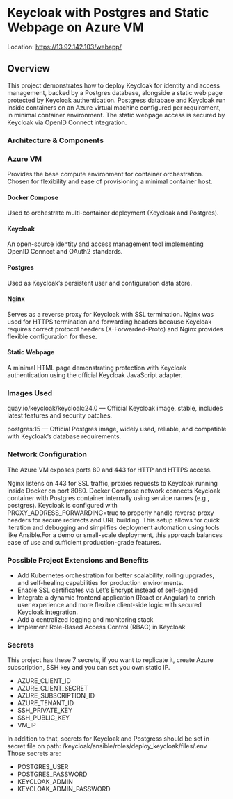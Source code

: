 # Keycloak with Postgres and Static Webpage on Azure VM

Location: https://13.92.142.103/webapp/

## Overview
This project demonstrates how to deploy Keycloak for identity and access management, backed by a Postgres database, alongside a static web page protected by Keycloak authentication. Postgress database and Keycloak run inside containers on an Azure virtual machine configured per requirement, in minimal container environment. The static webpage access is secured by Keycloak via OpenID Connect integration.

### Architecture & Components

### Azure VM
Provides the base compute environment for container orchestration. Chosen for flexibility and ease of provisioning a minimal container host.

#### Docker Compose
Used to orchestrate multi-container deployment (Keycloak and Postgres).

#### Keycloak
An open-source identity and access management tool implementing OpenID Connect and OAuth2 standards.

#### Postgres
Used as Keycloak’s persistent user and configuration data store.

#### Nginx
Serves as a reverse proxy for Keycloak with SSL termination. Nginx was used for HTTPS termination and forwarding headers because Keycloak requires correct protocol headers (X-Forwarded-Proto) and Nginx provides flexible configuration for these.

#### Static Webpage
A minimal HTML page demonstrating protection with Keycloak authentication using the official Keycloak JavaScript adapter.

### Images Used

quay.io/keycloak/keycloak:24.0 — Official Keycloak image, stable, includes latest features and security patches.

postgres:15 — Official Postgres image, widely used, reliable, and compatible with Keycloak’s database requirements.

### Network Configuration
The Azure VM exposes ports 80 and 443 for HTTP and HTTPS access.

Nginx listens on 443 for SSL traffic, proxies requests to Keycloak running inside Docker on port 8080.
Docker Compose network connects Keycloak container with Postgres container internally using service names (e.g., postgres). Keycloak is configured with PROXY_ADDRESS_FORWARDING=true to properly handle reverse proxy headers for secure redirects and URL building. This setup allows for quick iteration and debugging and simplifies deployment automation using tools like Ansible.For a demo or small-scale deployment, this approach balances ease of use and sufficient production-grade features.

### Possible Project Extensions and Benefits

- Add Kubernetes orchestration for better scalability, rolling upgrades, and self-healing capabilities for production environments.
- Enable SSL certificates via Let’s Encrypt instead of self-signed
- Integrate a dynamic frontend application (React or Angular) to enrich user experience and more flexible client-side logic with secured Keycloak integration. 
- Add a centralized logging and monitoring stack
- Implement Role-Based Access Control (RBAC) in Keycloak


### Secrets

This project has these 7 secrets, if you want to replicate it, create Azure subscription, SSH key and you can set you own static IP.

- AZURE_CLIENT_ID
- AZURE_CLIENT_SECRET
- AZURE_SUBSCRIPTION_ID
- AZURE_TENANT_ID
- SSH_PRIVATE_KEY
- SSH_PUBLIC_KEY
- VM_IP

In addition to that, secrets for Keycloak and Postgress should be set in secret file on path: /keycloak/ansible/roles/deploy_keycloak/files/.env 
Those secrets are: 

- POSTGRES_USER
- POSTGRES_PASSWORD
- KEYCLOAK_ADMIN
- KEYCLOAK_ADMIN_PASSWORD

